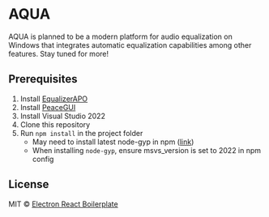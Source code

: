 # AQUA
AQUA is planned to be a modern platform for audio equalization on Windows that integrates automatic equalization capabilities among other features. Stay tuned for more!

## Prerequisites
1. Install [EqualizerAPO](https://sourceforge.net/projects/equalizerapo/)
2. Install [PeaceGUI](https://sourceforge.net/projects/peace-equalizer-apo-extension/)
3. Install Visual Studio 2022
4. Clone this repository
5. Run `npm install` in the project folder
    - May need to install latest node-gyp in npm ([link](https://github.com/nodejs/node-gyp/blob/master/docs/Updating-npm-bundled-node-gyp.md))
    - When installing `node-gyp`, ensure msvs_version is set to 2022 in npm config
 


## License

MIT © [Electron React Boilerplate](https://github.com/electron-react-boilerplate)

[github-actions-status]: https://github.com/electron-react-boilerplate/electron-react-boilerplate/workflows/Test/badge.svg
[github-actions-url]: https://github.com/electron-react-boilerplate/electron-react-boilerplate/actions
[github-tag-image]: https://img.shields.io/github/tag/electron-react-boilerplate/electron-react-boilerplate.svg?label=version
[github-tag-url]: https://github.com/electron-react-boilerplate/electron-react-boilerplate/releases/latest
[stackoverflow-img]: https://img.shields.io/badge/stackoverflow-electron_react_boilerplate-blue.svg
[stackoverflow-url]: https://stackoverflow.com/questions/tagged/electron-react-boilerplate
